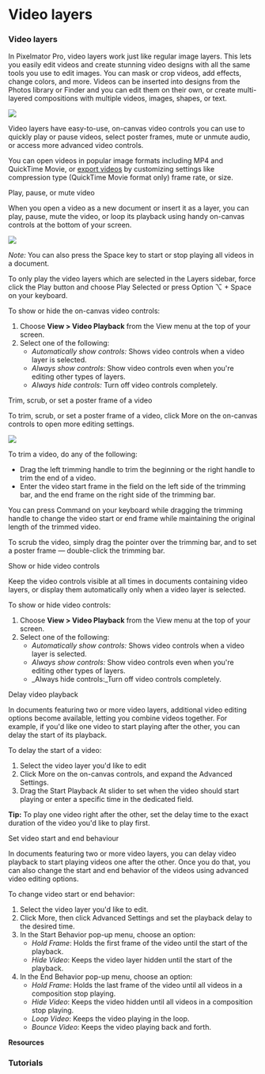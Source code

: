 # Video layers

### Video layers

In Pixelmator Pro, video layers work just like regular image layers. This lets you easily edit videos and create stunning video designs with all the same tools you use to edit images. You can mask or crop videos, add effects, change colors, and more. Videos can be inserted into designs from the Photos library or Finder and you can edit them on their own, or create multi-layered compositions with multiple videos, images, shapes, or text.

![](https://help.pixelmator.com/pixelmator-pro/3.5/assets/English/1670316974000.jpeg)

Video layers have easy-to-use, on-canvas video controls you can use to quickly play or pause videos, select poster frames, mute or unmute audio, or access more advanced video controls.

You can open videos in popular image formats including MP4 and QuickTime Movie, or [export videos](../.gitbook/assets/798) by customizing settings like compression type (QuickTime Movie format only) frame rate, or size.

Play, pause, or mute video

When you open a video as a new document or insert it as a layer, you can play, pause, mute the video, or loop its playback using handy on-canvas controls at the bottom of your screen.

![](https://help.pixelmator.com/pixelmator-pro/3.5/assets/English/1670328236000.jpeg)

_Note:_ You can also press the Space key to start or stop playing all videos in a document.

To only play the video layers which are selected in the Layers sidebar, force click the Play button and choose Play Selected or press Option ⌥ + Space on your keyboard.

To show or hide the on-canvas video controls:

1. Choose **View > Video Playback** from the View menu at the top of your screen.
2. Select one of the following:
   * _Automatically show controls:_ Shows video controls when a video layer is selected.
   * _Always show controls:_ Show video controls even when you're editing other types of layers.
   * _Always hide controls:_ Turn off video controls completely.

Trim, scrub, or set a poster frame of a video

To trim, scrub, or set a poster frame of a video, click More on the on-canvas controls to open more editing settings.

![](https://help.pixelmator.com/pixelmator-pro/3.5/assets/English/1670328640000.jpeg)

To trim a video, do any of the following:

* Drag the left trimming handle to trim the beginning or the right handle to trim the end of a video.
* Enter the video start frame in the field on the left side of the trimming bar, and the end frame on the right side of the trimming bar.

You can press Command on your keyboard while dragging the trimming handle to change the video start or end frame while maintaining the original length of the trimmed video.

To scrub the video, simply drag the pointer over the trimming bar, and to set a poster frame — double-click the trimming bar.

Show or hide video controls

Keep the video controls visible at all times in documents containing video layers, or display them automatically only when a video layer is selected.

To show or hide video controls:

1. Choose **View > Video Playback** from the View menu at the top of your screen.
2. Select one of the following:
   * _Automatically show controls:_ Shows video controls when a video layer is selected.
   * _Always show controls:_ Show video controls even when you're editing other types of layers.
   * _Always hide controls:_Turn off video controls completely.

Delay video playback

In documents featuring two or more video layers, additional video editing options become available, letting you combine videos together. For example, if you'd like one video to start playing after the other, you can delay the start of its playback.

To delay the start of a video:

1. Select the video layer you'd like to edit
2. Click More on the on-canvas controls, and expand the Advanced Settings.
3. Drag the Start Playback At slider to set when the video should start playing or enter a specific time in the dedicated field.

&#x20;**Tip:** To play one video right after the other, set the delay time to the exact duration of the video you'd like to play first.

Set video start and end behaviour

In documents featuring two or more video layers, you can delay video playback to start playing videos one after the other. Once you do that, you can also change the start and end behavior of the videos using advanced video editing options.

To change video start or end behavior:

1. Select the video layer you'd like to edit.
2. Click More, then click Advanced Settings and set the playback delay to the desired time.
3. In the Start Behavior pop-up menu, choose an option:
   * _Hold Frame_: Holds the first frame of the video until the start of the playback.
   * _Hide Video_: Keeps the video layer hidden until the start of the playback.
4. In the End Behavior pop-up menu, choose an option:
   * _Hold Frame_: Holds the last frame of the video until all videos in a composition stop playing.
   * _Hide Video_: Keeps the video hidden until all videos in a composition stop playing.
   * _Loop Video_: Keeps the video playing in the loop.
   * _Bounce Video_: Keeps the video playing back and forth.

**Resources**

### Tutorials
